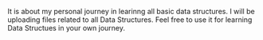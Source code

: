 It is about my personal journey in learinng all basic data structures.
I will be uploading files related to all Data Structures.
Feel free to use it for learning Data Structues in your own journey.
